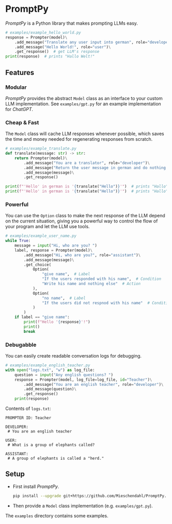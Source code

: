 # PromptPy

*PromptPy* is a Python library that makes prompting LLMs easy.

```python
# examples/example_hello_world.py
response = Prompter(model)\
    .add_message("Translate any user input into german", role="developer")\
    .add_message("Hello World!", role="user")\
    .get_response()  # get LLM's response
print(response)  # prints "Hallo Welt!"
```

## Features

### Modular

*PromptPy* provides the abstract `Model` class as an interface to your custom LLM implementation.
See `examples/gpt.py` for an example implementation for *ChatGPT*.

### Cheap & Fast

The `Model` class will cache LLM responses whenever possible, which saves the time and money needed for regenerating responses from scratch.

```python
# examples/example_translate.py
def translate(message: str) -> str:
    return Prompter(model)\
        .add_message("You are a translator", role="developer")\
        .add_message("Return the user message in german and do nothing else", role="developer")\
        .add_message(message)\
        .get_response()

print(f"'Hello' in german is '{translate("Hello")}'")  # prints "Hallo" (generated)
print(f"'Hello' in german is '{translate("Hello")}'")  # prints "Hallo" (cached)
```

### Powerful

You can use the `Option` class to make the next response of the LLM depend on the current situation, giving you a powerful way to control the flow of your program and let the LLM use tools.
```python
# examples/example_user_name.py
while True:
    message = input("Hi, who are you? ")
    label, response = Prompter(model)\
        .add_message("Hi, who are you?", role="assistant")\
        .add_message(message)\
        .get_choice(
            Option(
                "give name",  # Label
                "If the users responded with his name",  # Condition
                "Write his name and nothing else"  # Action
            ),
            Option(
                "no name",  # Label
                "If the users did not respnod with his name"  # Condition
            )
        )
    if label == "give name":
        print(f"Hello '{response}'!")
        print()
        break
```

### Debugabble

You can easily create readable conversation logs for debugging.

```python
# examples/example_english_teacher.py
with open("logs.txt", "w") as log_file:
    question = input("Any english questions? ")
    response = Prompter(model, log_file=log_file, id="Teacher")\
        .add_message("You are an english teacher", role="developer")\
        .add_message(question)\
        .get_response()
    print(response)
```
Contents of `logs.txt`:
```
PROMPTER ID: Teacher

DEVELOPER:
 # You are an english teacher

USER:
 # What is a group of elephants called?

ASSISTANT:
 # A group of elephants is called a "herd."
```

## Setup

- First install *PromptPy*.

    ```bash
    pip install --upgrade git+https://github.com/Mieschendahl/PromptPy.git
    ```

- Then provide a `Model` class implementation (e.g. `examples/gpt.py`).

The `examples` directory contains some examples.